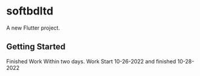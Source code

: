 # softbdltd

A new Flutter project.

## Getting Started

Finished  Work Within two days. Work Start 10-26-2022 and finished 10-28-2022


